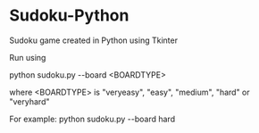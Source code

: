 # Sudoku-Python
Sudoku game created in Python using Tkinter


Run using

python sudoku.py --board \<BOARDTYPE\>

where \<BOARDTYPE\> is "veryeasy", "easy", "medium", "hard" or "veryhard"

For example: python sudoku.py --board hard
